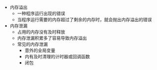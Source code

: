- 内存溢出
  - 一种程序运行出现的错误
  - 当程序运行需要的内存超过了剩余的内存时，就会抛出内存溢出的错误
- 内存泄漏
  - 占用的内存没有及时释放
  - 内存泄漏积累多了容易导致内存溢出
  - 常见的内存泄漏
    - 意外的全局变量
    - 内有及时清理的计时器或回调函数
    - 闭包

